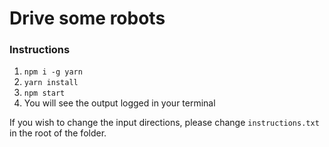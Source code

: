 # Drive some robots

### Instructions
1. `npm i -g yarn`
2. `yarn install`
3. `npm start`
4. You will see the output logged in your terminal

If you wish to change the input directions, please change `instructions.txt` in the root of the folder.
